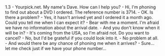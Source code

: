 1.3
    - Yourpick.net. My name's Dave. How can I help you?
    - Hi, I'm phoning to find out about a DVD I ordered. The reference number is 3714.
    - OK. Is there a problem?
    - Yes, it hasn't arrived yet and I ordered it a month ago. Could you tell me when I can expect it?
    - Bear with me a moment. I'm afraid we have no information about the arrival date.
    - And you don't know when it will be in?
    - It's coming from the USA, so I'm afraid not. Do you want to cancel?
    - No, but I'd be grateful if you could look into it.
    - No problem at all.
    - And would there be any chance of phoning me when it arrives?
    - Sure... let me check just if we have your phone number...
